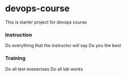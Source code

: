 # devops-course
This is starter project for devops course

### Instruction
Do everything that the instructor will say
Do you the best

### Training
Do all test exesecises
Do all lab works